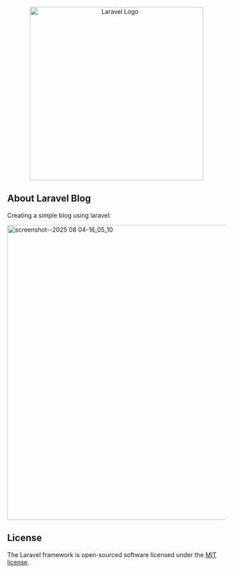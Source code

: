 <p align="center"><a href="https://laravel.com" target="_blank"><img src="https://raw.githubusercontent.com/laravel/art/master/logo-lockup/5%20SVG/2%20CMYK/1%20Full%20Color/laravel-logolockup-cmyk-red.svg" width="400" alt="Laravel Logo"></a></p>

## About Laravel Blog

Creating a simple blog using laravel:

<img width="1591" height="680" alt="screenshot--2025 08 04-16_05_10" src="https://github.com/user-attachments/assets/ca0ad18a-b0c8-466c-90be-e5ff4f1a3a4e" style="border:1px solid #ddd border-radius:4px;" />


## License

The Laravel framework is open-sourced software licensed under the [MIT license](https://opensource.org/licenses/MIT).
